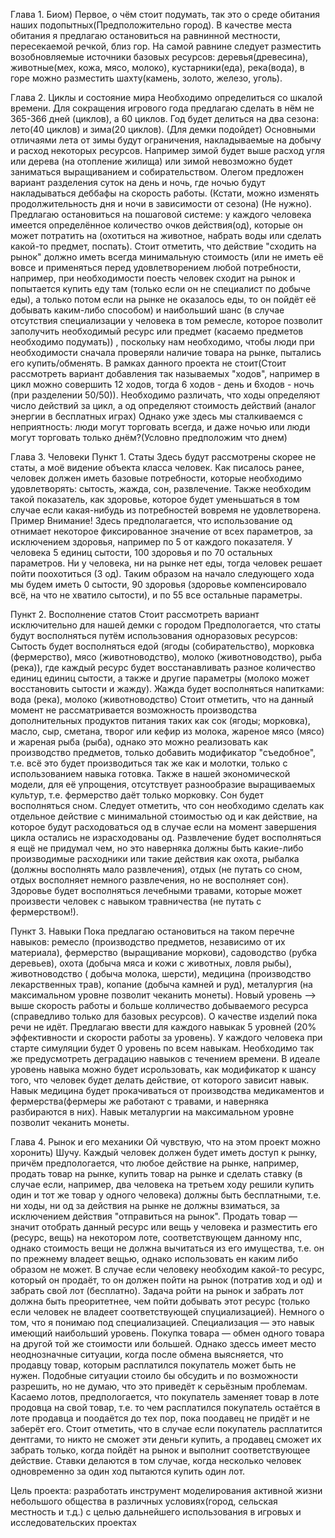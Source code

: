 Глава 1. Биом)
Первое, о чём стоит подумать, так это о среде обитания наших подопытных(Предположительно город). В качестве места обитания я предлагаю остановиться на равнинной местности, пересекаемой речкой, близ гор. На самой равнине следует разместить возобновляемые источники базовых ресурсов: деревья(древесина), животные(мех, кожа, мясо, молоко), кустарники(еда), река(вода), в горе можно разместить шахту(камень, золото, железо, уголь).

Глава 2. Циклы и состояние мира
Необходимо определиться со шкалой времени. Для сокращения игрового года предлагаю сделать в нём не 365-366 дней (циклов), а 60 циклов. Год будет делиться на два сезона: лето(40 циклов) и зима(20 циклов). (Для демки подойдет)
Основными отличаями лета от зимы будут ограничения, накладываемые на добычу и расход некоторых ресурсов. Например зимой будет выше расход угля или дерева (на отопление жилища) или зимой невозможно будет заниматься выращиванием и собирательством.
Олегом предложен вариант разделения суток на день и ночь, где ночью будут накладываться деббафы на скорость работы. 
(Кстати, можно изменять продолжительность дня и ночи в зависимости от сезона)
(Не нужно).
Предлагаю остановиться на пошаговой системе: у каждого человека имеется определённое количество очков действия(од), которые он может потратить на  (охотиться на животное, набрать воды или сделать какой-то предмет, поспать). Стоит отметить, что действие "сходить на рынок" должно иметь всегда минимальную стоимость (или не иметь её вовсе и применяться перед удовлетворением любой потребности, например, при необходимости поесть человек сходит на рынок и попытается купить еду там (только если он не специалист по добыче еды), а только потом если на рынке не оказалось еды, то он пойдёт её добывать каким-либо способом) и наибольший шанс (в случае отсутствия специализации у человека в том ремесле, которое позволит заполучить необходимый ресурс или предмет (касаемо предметов необходимо подумать)) , поскольку нам необходимо, чтобы люди при необходимости сначала проверяли наличие товара на рынке, пытались его купить/обменять.
В рамках данного проекта не стоит(Стоит рассмотреть вариант добавления так называемых "ходов", например в цикл можно совершить 12 ходов, тогда 6 ходов - день и 6ходов - ночь (при разделении 50/50)). Необходимо различать, что ходы определяют число действий за цикл, а од определяют стоимость действий (аналог энергии в бесплатных играх)
Однако уже здесь мы сталкиваемся с неприятность: люди могут торговать всегда, и даже ночью или люди могут торговать только днём?(Условно предположим что днем)

Глава 3. Человеки
Пункт 1. Статы
Здесь будут рассмотрены скорее не статы, а моё видение объекта класса человек.
Как писалось ранее, человек должен иметь базовые потребности, которые необходимо удовлетворять: сытость, жажда, сон, развлечение. Также необходим такой показатель, как здоровье, которое будет уменьшаться в том случае если какая-нибудь из потребностей вовремя не удовлетворена.
Пример
Внимание! Здесь предполагается, что использование од отнимает некоторое фиксированное значение от всех параметров, за исключением здоровья, например по 5 от каждого показателя.
У человека 5 единиц сытости, 100 здоровья и по 70 остальных параметров. Ни у человека, ни на рынке нет еды, тогда человек решает пойти поохотиться (3 од). Таким образом на начало следующего хода мы будем иметь 0 сытости, 90 здоровья (здоровье компенсировало всё, на что не хватило сытости), и по 55 все остальные параметры.

Пункт 2. Восполнение статов
Стоит рассмотреть вариант исключительно для нашей демки с городом
Предпологается, что статы будут восполняться путём использования одноразовых ресурсов:
 Сытость будет восполняться едой (ягоды (собирательство), морковка (фермерство), мясо (животноводство), молоко (животноводство), рыба (река)), где каждый ресурс будет восстанавливать разное количество единиц единиц сытости, а также и другие параметры (молоко может восстановить сытости и жажду).
Жажда будет восполняться напитками: вода (река), молоко (животноводство)
Стоит отметить, что на данный момент не рассматривается возможность производства дополнительных продуктов питания таких как сок (ягоды; морковка), масло,  сыр, сметана, творог или кефир из молока, жареное мясо (мясо) и жареная рыба (рыба), однако это можно реализовать как производство предметов, только добавить модификатор "съедобное", т.е. всё это будет производиться так же как и молотки, только с использованием навыка готовка. Также в нашей экономической модели, для её упрощения, отсутствует разнообразие выращиваемых культур, т.е. фермерство даёт только морковку.
Сон будет восполняться сном. Следует отметить, что сон необходимо сделать как отдельное действие с минимальной стоимостью од и как действие, на которое будут расходоваться од в случае если на момент завершения цикла остались не израсходованы од.
Развлечение будет восполняться я ещё не придумал чем, но это наверняка должны быть какие-либо производимые расходники или такие действия как охота, рыбалка (должны восполнять мало развлечения), отдых (не путать со сном, отдых восполняет немного развлечения, но не восполняет сон).
Здоровье будет восполняться лечебными травами, которые может произвести человек с навыком травничества (не путать с фермерством!).

Пункт 3. Навыки
Пока предлагаю остановиться на таком перечне навыков: ремесло (производство предметов, независимо от их материала), фермерство (выращивание моркови), садоводство (рубка деревьев), охота (добыча мяса и кожи с животных, ловля рыбы), животноводство ( добыча молока, шерсти), медицина (производство лекарственных трав), копание (добыча камней и руд), металургия (на максимальном уровне позволит чеканить монеты).
Новый уровень —> выше скорость работы и больше колличество добываемого ресурса (справедливо только для базовых ресурсов). О качестве изделий пока речи не идёт.
Предлагаю ввести для каждого навыкак 5 уровней (20% эффективности и скорости работы за уровень). У каждого человека при старте симуляции будет 0 уровень по всем навыкам. Необходимо так же предусмотреть деградацию навыков с течением времени. В идеале уровень навыка можно будет исрользовать, как модификатор к шансу того, что человек будет делать действие, от которого зависит навык.
Навык медицина будет прокачиваться от производства медикаментов и фермерства(фермеры же работают с травами, и наверняка разбираются в них).
Навык металургии на максимальном уровне позволит чеканить монеты.

Глава 4. Рынок и его механики
Ой чувствую, что на этом проект можно хоронить) Шучу.
Каждый человек должен будет иметь доступ к рынку, причём предпологается, что любое действие на рынке, например, продать товар на рынке, купить товар на рынке и сделать ставку (в случае если, например, два человека на третьем ходу решили купить один и тот же товар у одного человека) должны быть бесплатными, т.е. ни ходы, ни од за действия на рынке не должны взиматься, за исключением действия "отправиться на рынок".
Продать товар — значит отобрать данный ресурс или вещь у человека и разместить его (ресурс, вещь) на некотором лоте, соответствующем данному нпс, однако стоимость вещи не должна вычитаться из его имущества, т.е. он по прежнему владеет вещью, однако использовать ен каким либо образом не может. В случае если человеку необходим какой-то ресурс, который он продаёт, то он должен пойти на рынок (потратив ход и од) и забрать свой лот (бесплатно). Задача ройти на рынок и забрать лот должна быть преоритетнее, чем пойти добывать этот ресурс (только если человек не владеет соответствующей спуциализацией).
Немного о том, что я понимаю под специализацией. Специализация — это навык имеющий наибольший уровень.
Покупка товара — обмен одного товара на другой той же стоимости или большей. Однако здессь имеет место неоднозначные ситуации, когда после обмена выясняется, что продавцу товар, которым расплатился покупатель может быть не нужен. Подобные ситуации стоило бы обсудить и по возможности разрешить, но не думаю, что это приведёт к серьёзным проблемам.
Касаемо лотов, предпологается, что покупатель заменяет товар в лоте продовца на свой товар, т.е. то чем расплатился покупатель остаётся в лоте продавца и поодаётся до тех пор, пока поодавец не придёт и не заберёт его. Стоит отметить, что в случае если покупатель расплатится дентгами, то никто не сможет эти деньги купить, а продавец сможет их забрать только, когда пойдёт на рынок и выполнит соответствующее действие.
Ставки делаются в том случае, когда несколько человек одновременно за один ход пытаются купить один лот.





Цель проекта: разработать инструмент моделирования активной жизни небольшого общества в различных условиях(город, сельская местность и т.д.) с целью дальнейшего использования в игровых и  исследовательских проектах
